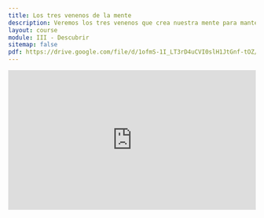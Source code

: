 ```yaml
---
title: Los tres venenos de la mente
description: Veremos los tres venenos que crea nuestra mente para mantenernos atrapados en el sufrimiento, con miedo y estresados.
layout: course
module: III - Descubrir
sitemap: false
pdf: https://drive.google.com/file/d/1ofmS-1I_LT3rD4uCVI0slH1JtGnf-tOZ/view?usp=share_link
---
```


<div style="width:100%;height:0px;position:relative;padding-bottom:56.250%;"><iframe src="https://streamable.com/e/b9rhdv" frameborder="0" width="100%" height="100%" allowfullscreen style="width:100%;height:100%;position:absolute;left:0px;top:0px;overflow:hidden;"></iframe></div>
